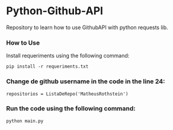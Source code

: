 # Python-Github-API
Repository to learn how to use GithubAPI with python requests lib.

### How to Use
Install requeriments using the following command:
```
pip install -r requeriments.txt
```

### Change de github username in the code in the line 24:
```
repositorios = ListaDeRepo('MatheusRothstein')
```

### Run the code using the following command:
```
python main.py
```
